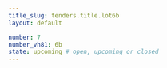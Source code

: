 ```yaml
---
title_slug: tenders.title.lot6b
layout: default

number: 7
number_vh81: 6b
state: upcoming # open, upcoming or closed
---
```

